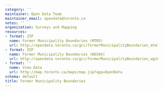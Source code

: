 ```yaml
---
category: ''
maintainer: Open Data Team
maintainer_email: opendata@toronto.ca
notes: ''
organization: Surveys and Mapping
resources:
- format: ZIP
  name: Former Municipality Boundaries (MTM3)
  url: http://opendata.toronto.ca/gcc/formerMunicipalityBoundaries_mtm3.zip
- format: ZIP
  name: Former Municipality Boundaries (WGS84)
  url: http://opendata.toronto.ca/gcc/formerMunicipalityBoundaries_wgs84.zip
- format: ''
  name: View Data
  url: http://map.toronto.ca/maps/map.jsp?app=OpenData
schema: default
title: Former Municipality Boundaries
---
```

